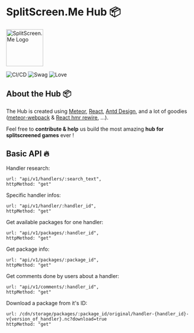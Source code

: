 # SplitScreen.Me Hub 📦
<img src="https://www.splitscreen.me/img/splitscreen-me-logo.png" alt="SplitScreen.Me Logo" width="100" height="100"></img>

![CI/CD](https://github.com/SplitScreen-Me/splitscreenme-hub/workflows/CI/badge.svg)
![Swag](https://img.shields.io/badge/swag-100%25-green)
![Love](https://img.shields.io/badge/Love-MUCH-ff69b4)

## About the Hub 📦

The Hub is created using [Meteor](https://www.meteor.com/), [React](reactjs.org), [Antd Design](https://ant.design/), and a lot of goodies ([meteor-webpack](https://github.com/ardatan/meteor-webpack) & [React hmr rewire](https://github.com/gaearon/react-hot-loader), ...).

Feel free to **contribute & help** us build the most amazing **hub for splitscreened games** ever !

## Basic API 🔥

Handler research:
```
url: "api/v1/handlers/:search_text",
httpMethod: "get"
```

Specific handler infos:
```
url: "api/v1/handler/:handler_id",
httpMethod: "get"
```

Get available packages for one handler:
```
url: "api/v1/packages/:handler_id",
httpMethod: "get"
```

Get package info:
```
url: "api/v1/packages/:package_id",
httpMethod: "get"
```
                     
Get comments done by users about a handler:
```
url: "api/v1/comments/:handler_id",
httpMethod: "get"
```
                     
Download a package from it's ID:
```
url: /cdn/storage/packages/:package_id/original/handler-{handler_id}-v{version_of_handler}.nc?download=true
httpMethod: "get"
```
